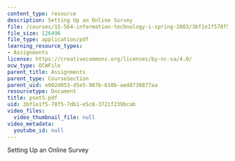 ```yaml
---
content_type: resource
description: Setting Up an Online Survey
file: /courses/15-564-information-technology-i-spring-2003/3bf1e1f578f57db1e5c83721f239bcab_pset5.pdf
file_size: 126496
file_type: application/pdf
learning_resource_types:
- Assignments
license: https://creativecommons.org/licenses/by-nc-sa/4.0/
ocw_type: OCWFile
parent_title: Assignments
parent_type: CourseSection
parent_uid: e002d053-d5e5-987b-610b-aed8738877aa
resourcetype: Document
title: pset5.pdf
uid: 3bf1e1f5-78f5-7db1-e5c8-3721f239bcab
video_files:
  video_thumbnail_file: null
video_metadata:
  youtube_id: null
---
```

Setting Up an Online Survey
